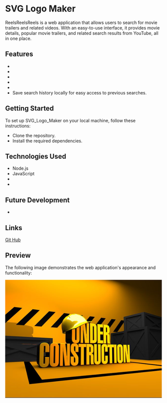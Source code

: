 # SVG Logo Maker

ReelsReelsReels is a web application that allows users to search for movie trailers and related videos.
With an easy-to-use interface, it provides movie details, popular movie trailers, and related search 
results from YouTube, all in one place.

## Features

* 
* 
* 
* 
* 
* Save search history locally for easy access to previous searches.

## Getting Started
To set up SVG_Logo_Maker on your local machine, follow these instructions:

* Clone the repository.
* Install the required dependencies.


## Technologies Used 
* Node.js
* JavaScript
*  
*  

## Future Development
* 

##  Links


[Git Hub](https://github.com/Daniel-Covington/SVG_Logo_Maker)

## Preview

The following image demonstrates the web application's appearance and functionality:

![Preview of Website(Desktop)](./assets/images/Preview.png)
